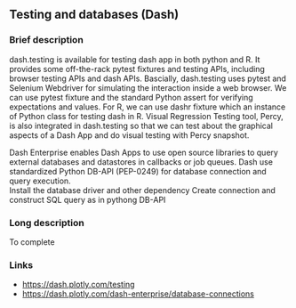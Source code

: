 
## Testing and databases (Dash)
### Brief description

dash.testing is available for testing dash app in both python and R.  It provides some off-the-rack pytest fixtures and testing APIs, including browser testing APIs and dash APIs.
Bascially, dash.testing uses pytest and Selenium Webdriver for simulating the interaction inside a web browser.  We can use pytest fixture and the standard Python assert for verifying expectations and values.  For R, we can use dashr fixture which an instance of Python class for testing dash in R.  Visual Regression Testing tool, Percy, is also integrated in dash.testing so that we can test about the graphical aspects of a Dash App and do visual testing with Percy snapshot.

Dash Enterprise enables Dash Apps to use open source libraries to query external databases and datastores in callbacks or job queues.  Dash use standardized Python DB-API (PEP-0249) for database connection and query execution.  
Install the database driver and other dependency
Create connection and construct SQL query as in pythong DB-API


### Long description

To complete

### Links
* https://dash.plotly.com/testing
* https://dash.plotly.com/dash-enterprise/database-connections
